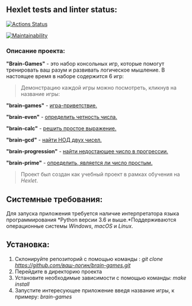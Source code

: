 ## Hexlet tests and linter status:

[![Actions Status](https://github.com/S0ldierBoy/frontend-project-44/workflows/hexlet-check/badge.svg)](https://github.com/S0ldierBoy/frontend-project-44/actions)

[![Maintainability](https://api.codeclimate.com/v1/badges/5d63266a53cfcd408a3b/maintainability)](https://codeclimate.com/github/S0ldierBoy/frontend-project-44/maintainability)

### Описание проекта:

**"Brain-Games"** - это набор консольных игр, которые помогут тренировать ваш разум и развивать логическое мышление. В настоящее время в наборе содержится 6 игр:

> Демонстрацию каждой игры можно посмотреть, кликнув на название игры:

**"brain-games"** - [игра-приветствие.](https://asciinema.org/a/r0q5GdySC7bF6lERnv0FqHh1a)

**"brain-even"** - [определить четность числа.](https://asciinema.org/a/Zf7rOiT3UitPcaP4rNXcMRZx7)

**"brain-calc"** - [решить простое выражение.](https://asciinema.org/a/KjhtkBVZIIGPesWNJ3Djj7EMH)

**"brain-gcd"** - [найти НОД двух чисел.](https://asciinema.org/a/kqU5HLvH1ErbN47GQOH1cZkdZ)

**"brain-progression"** - [найти недостающее число в прогрессии.](https://asciinema.org/a/GIyGcf0VFm4Bj4Nhls2EVhPPA)

**"brain-prime"** - [определить, является ли число простым.](https://asciinema.org/a/mQyYgIW0aljIP2uzYvF0zwtpo)

> Проект был создан как учебный проект в рамках обучения на _Hexlet_.

## Системные требования:

Для запуска приложения требуется наличие интерпретатора языка программирования *Python версии 3.6 и выше.*Поддерживаются операционные системы _Windows_, _macOS_ и _Linux_.

## Установка:

1. Склонируйте репозиторий с помощью команды : _git clone https://github.com/ваш-логин/brain-games.git_
2. Перейдите в директорию проекта
3. Установите необходимые зависимости с помощью команды: _make install_
4. Запустите интересующее приложение введя название игры, к примеру: _brain-games_
